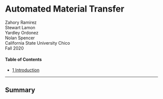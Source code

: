 <p align="center"> <h1> Automated Material Transfer </h1> 
 Zahory Ramirez <br/> Stewart Lamon <br/> Yardley Ordonez <br/> Nolan Spencer <br/> California State University Chico <br/> Fall 2020 </p>

#### Table of Contents
- [1 Introduction](#1-Introduction)

-----------------------------------------------------------------------------------------
## Summary 
